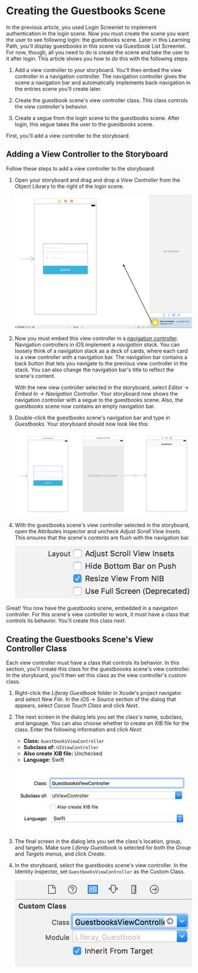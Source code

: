 # Creating the Guestbooks Scene

In the previous article, you used Login Screenlet to implement authentication in 
the login scene. Now you must create the scene you want the user to see 
following login: the guestbooks scene. Later in this Learning Path, you'll 
display guestbooks in this scene via Guestbook List Screenlet. For now, though, 
all you need to do is create the scene and take the user to it after login. This 
article shows you how to do this with the following steps: 

1.  Add a view controller to your storyboard. You'll then embed the view 
    controller in a navigation controller. The navigation controller gives the 
    scene a navigation bar and automatically implements back-navigation in the 
    entries scene you'll create later. 

2.  Create the guestbook scene's view controller class. This class controls the 
    view controller's behavior. 

3.  Create a segue from the login scene to the guestbooks scene. After login, 
    this segue takes the user to the guestbooks scene. 

First, you'll add a view controller to the storyboard. 

## Adding a View Controller to the Storyboard

Follow these steps to add a view controller to the storyboard:

1.  Open your storyboard and drag and drop a *View Controller* from the Object 
    Library to the right of the login scene. 

    ![Figure 1: The arrow shows where to drag and drop the View Controller to create the new guestbooks scene.](../../../images/ios-lp-add-gb-vc.png)

2.  Now you must embed this view controller in a 
    [navigation controller](https://developer.apple.com/library/content/documentation/WindowsViews/Conceptual/ViewControllerCatalog/Chapters/NavigationControllers.html). 
    Navigation controllers in iOS implement a *navigation stack*. You can 
    loosely think of a navigation stack as a deck of cards, where each card is a 
    view controller with a navigation bar. The navigation bar contains a back 
    button that lets you navigate to the previous view controller in the stack. 
    You can also change the navigation bar's title to reflect the scene's 
    content. 

    With the new view controller selected in the storyboard, select *Editor* 
    &rarr; *Embed In* &rarr; *Navigation Controller*. Your storyboard now shows 
    the navigation controller with a segue to the guestbooks scene. Also, the 
    guestbooks scene now contains an empty navigation bar. 

3.  Double-click the guestbooks scene's navigation bar and type in *Guestbooks*. 
    Your storyboard should now look like this: 

    ![Figure 2: The new guestbooks scene is now embedded in a navigation controller. Also note that the navigation bar's title reflects what the scene will be used for.](../../../images/ios-lp-nav-controller.png)

4.  With the guestbooks scene's view controller selected in the storyboard, open 
    the Attributes inspector and uncheck *Adjust Scroll View Insets*. This 
    ensures that the scene's contents are flush with the navigation bar.

    ![Figure 3: Make sure the view controller's *Adjust Scroll View Insets* option is unchecked in the Attributes inspector.](../../../images/ios-lp-adj-scroll-view-ins.png)

Great! You now have the guestbooks scene, embedded in a navigation controller. 
For this scene's view controller to work, it must have a class that controls its 
behavior. You'll create this class next. 

## Creating the Guestbooks Scene's View Controller Class

Each view controller must have a class that controls its behavior. In this 
section, you'll create this class for the guestboooks scene's view controller. 
In the storyboard, you'll then set this class as the view controller's custom 
class. 

1.  Right-click the *Liferay Guestbook* folder in Xcode's project navigator and 
    select *New File*. In the *iOS* &rarr; *Source* section of the dialog that 
    appears, select *Cocoa Touch Class* and click *Next*. 

2.  The next screen in the dialog lets you set the class's name, subclass, and 
    language. You can also choose whether to create an XIB file for the class. 
    Enter the following information and click *Next*: 

    - **Class:** `GuestbooksViewController`
    - **Subclass of:** `UIViewController`
    - **Also create XIB file:** Unchecked
    - **Language:** Swift

    ![Figure 4: Set these options when creating the view controller's class.](../../../images/ios-lp-gb-vc-class.png)

3.  The final screen in the dialog lets you set the class's location, group, and 
    targets. Make sure *Liferay Guestbook* is selected for both the *Group* and 
    *Targets* menus, and click *Create*. 

4.  In the storyboard, select the guestbooks scene's view controller. In the 
    Identity inspector, set `GuestbooksViewController` as the Custom Class. 

    ![Figure 5: Set `GuestbooksViewController` as the custom class of the guestbooks scene's view controller.](../../../images/ios-lp-gb-vc-cc.png)
